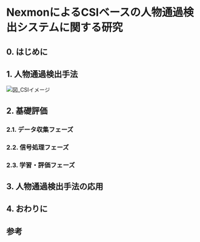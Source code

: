 # NexmonによるCSIベースの人物通過検出システムに関する研究
## 0. はじめに 
## 1. 人物通過検出手法
![図_CSIイメージ](https://github.com/haradakaito/PassageDetection/assets/75819611/d27c2c11-32de-4083-afad-f6e39b2ae8dc)

## 2. 基礎評価
### 2.1. データ収集フェーズ
### 2.2. 信号処理フェーズ
### 2.3. 学習・評価フェーズ
## 3. 人物通過検出手法の応用
## 4. おわりに
## 参考
